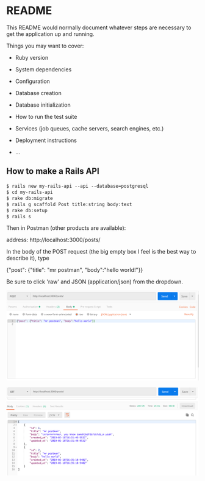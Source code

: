 # README

This README would normally document whatever steps are necessary to get the
application up and running.

Things you may want to cover:

* Ruby version

* System dependencies

* Configuration

* Database creation

* Database initialization

* How to run the test suite

* Services (job queues, cache servers, search engines, etc.)

* Deployment instructions

* ...


## How to make a Rails API

```
$ rails new my-rails-api --api --database=postgresql
$ cd my-rails-api
$ rake db:migrate
$ rails g scaffold Post title:string body:text
$ rake db:setup
$ rails s
```

Then in Postman (other products are available):

address: http://localhost:3000/posts/

In the body of the POST request (the big empty box I feel is the best way to describe it), type

{"post": {"title": "mr postman", "body":"hello world!"}}

Be sure to click 'raw' and JSON (application/json) from the dropdown.

![POST request screenshot](https://github.com/jdm79/rails-api/blob/master/public/post-request.png)


![GET request screenshot](https://github.com/jdm79/rails-api/blob/master/public/get-request.png)


